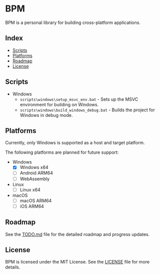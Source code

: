 # BPM

BPM is a personal library for building cross-platform applications.

## Index

- [Scripts](#scripts)
- [Platforms](#platforms)
- [Roadmap](#roadmap)
- [License](#license)

## Scripts

- Windows
  - `scripts\windows\setup_msvc_env.bat` - Sets up the MSVC environment for building on Windows.
  - `scripts\windows\build_windows_debug.bat` - Builds the project for Windows in debug mode.

## Platforms

Currently, only Windows is supported as a host and target platform.

The following platforms are planned for future support:

- Windows
  - [x] Windows x64
  - [ ] Android ARM64
  - [ ] WebAssembly
- Linux
  - [ ]  Linux x64
- macOS
  - [ ] macOS ARM64
  - [ ] iOS ARM64

## Roadmap

See the [TODO.md](TODO.md) file for the detailed roadmap and progress updates.

## License

BPM is licensed under the MIT License. See the [LICENSE](LICENSE) file for more details.
